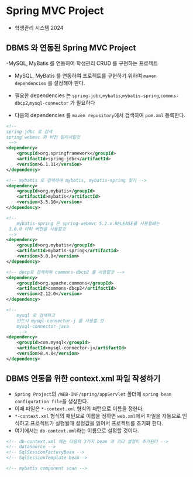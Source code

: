 # Spring MVC Project
- 학생관리 시스템 2024


## DBMS 와 연동된 Spring MVC Project
-MySQL, MyBatis 를 연동하여 학생관리 CRUD
를 구현하는 프로젝트
- MySQL, MyBatis 를 연동하여 프로젝트를
구현하기 위하여 `maven dependencies` 를
설정해야 한다.
- 필요한 dependencies 는 `spring-jdbc`,`mybatis`,`mybatis-spring`,`commns-dbcp2`,`mysql-connector` 가 필요하다

- 다음의 dependencies 를 `maven repository`에서 검색하여 `pom.xml` 등록한다.
```xml
<!-- 
spring-jdbc 로 검색
spring webmvc 와 버전 일치시킬것
 -->
<dependency>
    <groupId>org.springframework</groupId>
    <artifactId>spring-jdbc</artifactId>
    <version>6.1.11</version>
</dependency>

<!-- mybatis 로 검색하여 mybatis, mybatis-spring 찾기 -->
<dependency>
    <groupId>org.mybatis</groupId>
    <artifactId>mybatis</artifactId>
    <version>3.5.16</version>
</dependency>

<!-- 
	mybatis-spring 은 spring-webmvc 5.2.x.RELEASE를 사용할때는
 3.0.0 이하 버전을 사용할것
 -->
<dependency>
    <groupId>org.mybatis</groupId>
    <artifactId>mybatis-spring</artifactId>
    <version>3.0.0</version>
</dependency>

<!-- dpcp로 검색하여 commons-dbcp2 를 사용할것 -->
<dependency>
    <groupId>org.apache.commons</groupId>
    <artifactId>commons-dbcp2</artifactId>
    <version>2.12.0</version>
</dependency>

<!--
	mysql 로 검색하고
	반드시 mysql-connector-j 를 사용할 것
	mysql-connector-java
	 -->
<dependency>
    <groupId>com.mysql</groupId>
    <artifactId>mysql-connector-j</artifactId>
    <version>8.4.0</version>
</dependency>
```

## DBMS 연동을 위한 context.xml 파일 작성하기
- `Spring Project`의 `/WEB-INF/spring/appServlet` 폴더에 `spring bean configuration file`을 생성한다.
- 이때 파일은 `*-context.xml` 형식의 패턴으로 이름을 정한다.
- `*-context.xml` 형식의 패턴으로 이름을 정하면 `web.xml`에서 파일을 자동으로 인식하고 프로젝트가 실행될때 설정값을 읽어서 프로젝트를 초기화 한다.
- 여기에서는 `db-context.xml`라는 이름으로 설정할 것이다.
```xml
<!-- db-context.xml 에는 다음의 3가지 bean 과 기타 설정이 추가된다 -->
<!-- dataSource -->
<!-- SqlSessionFactoryBean -->
<!-- SqlSessionTemplate bean-->

<!-- mybatis component scan -->
```